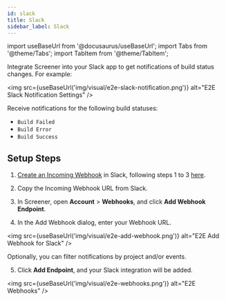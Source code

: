 ```yaml
---
id: slack
title: Slack
sidebar_label: Slack
---
```


import useBaseUrl from '@docusaurus/useBaseUrl';
import Tabs from '@theme/Tabs';
import TabItem from '@theme/TabItem';

Integrate Screener into your Slack app to get notifications of build status changes. For example:

<img src={useBaseUrl('img/visual/e2e-slack-notification.png')} alt="E2E Slack Notification Settings" />

Receive notifications for the following build statuses:

* `Build Failed`
* `Build Error`
* `Build Success`

## Setup Steps

1. [Create an Incoming Webhook](https://api.slack.com/incoming-webhooks) in Slack, following steps 1 to 3 [here](https://api.slack.com/incoming-webhooks).

2. Copy the Incoming Webhook URL from Slack.

3. In Screener, open **Account** > **Webhooks**, and click **Add Webhook Endpoint**.

4. In the Add Webhook dialog, enter your Webhook URL.

  <img src={useBaseUrl('img/visual/e2e-add-webhook.png')} alt="E2E Add Webhook for Slack" />

  Optionally, you can filter notifications by project and/or events.

5. Click **Add Endpoint**, and your Slack integration will be added.

  <img src={useBaseUrl('img/visual/e2e-webhooks.png')} alt="E2E Webhooks" />
